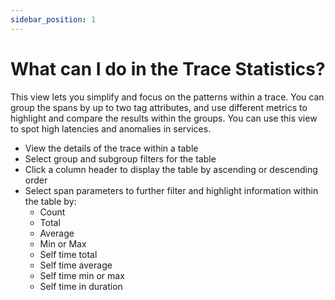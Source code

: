 ```yaml
---
sidebar_position: 1
---
```



# What can I do in the Trace Statistics?


This view lets you simplify and focus on the patterns within a trace. You can group the spans by up to two tag attributes, and use different metrics to highlight and compare the results within the groups. You can use this view to spot high latencies and anomalies in services.

* View the details of the trace within a table
* Select group and subgroup filters for the table
* Click a column header to display the table by ascending or descending order
* Select span parameters to further filter and highlight information within the table by:
  * Count
  * Total
  * Average
  * Min or Max
  * Self time total
  * Self time average
  * Self time min or max
  * Self time in duration